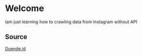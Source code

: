 # Welcome

Iam just learning how to crawling data from Instagram without API 


## Source
[Duende.id](https://www.duende.id/crawling-instagram-gempi/)
